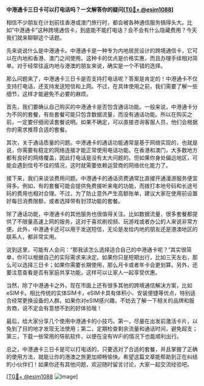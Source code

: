**中港通卡三日卡可以打电话吗？一文解答你的疑问[[TG💪+ @esim1088](https://t.me/s/esim1088)]**

相信不少朋友在计划前往香港或澳门旅行时，都会被各种通信服务搞得头大。比如“中港通卡”这种跨境通信卡，到底能不能打电话？会不会有什么隐藏费用？今天我们就来聊聊这个话题。

先来说说什么是中港通卡。中港通卡是一种专为内地居民设计的跨境通信卡，它可以在内地和香港、澳门之间使用。这种卡的优点是价格实惠，而且办理手续相对简单。对于经常往返内地与港澳的朋友来说，确实是一个不错的选择。

那么问题来了，中港通卡三日卡是否支持打电话呢？答案是肯定的！中港通卡不仅支持打电话，还支持发送短信和上网。不过，在具体使用之前，我们需要了解一些细节，这样才能避免不必要的麻烦。

首先，我们要确认自己购买的中港通卡是否包含通话功能。一般来说，中港通卡分为不同的套餐，有些套餐可能只包含数据流量，而没有通话功能。所以在购买之前，一定要仔细阅读套餐说明。如果不确定，可以直接咨询客服人员，他们会根据你的需求推荐合适的套餐。

其次，关于通话质量的问题。中港通卡的通话功能通常是基于网络实现的，也就是说，你需要有稳定的网络连接才能正常使用电话功能。在香港和澳门，大多数地方都有良好的网络覆盖，因此打电话是没有太大问题的。但如果你身处偏远地区，可能会遇到信号不佳的情况，这时就需要依赖运营商的网络优化能力了。

接下来，我们来谈谈费用问题。中港通卡的通话资费通常比直接开通漫游服务便宜得多。例如，有的套餐可能会提供免费接听来电的功能，而拨打本地号码和长途号码的费用也相对合理。不过，为了防止意外产生高额账单，建议大家在使用前设置好每日消费限额，或者选择带有封顶功能的套餐。

除了通话功能，中港通卡的其他服务也很值得关注。比如数据流量，很多套餐都提供了不限量高速上网的服务，这对于喜欢刷视频、玩游戏或者办公的人来说非常方便。此外，中港通卡还可以用于发送短信，无论是发给内地的朋友还是港澳地区的联系人，都非常实用。

说到这里，可能有人会问：“那我该怎么选择适合自己的中港通卡呢？”其实很简单，你可以根据自己的实际需求来决定。如果你只是短期出行，比如三天左右，那么可以选择三日卡；如果你需要长期使用，那么月卡或者年卡会更划算。另外，还要注意查看是否有家庭共享功能，这样可以让家人一起享受优惠。

当然，除了中港通卡之外，现在市面上还有很多其他的跨境通信解决方案，比如eSIM卡。相比传统的实体SIM卡，eSIM卡具有体积小、安装便捷等优点，特别适合经常更换设备的人群。如果你对eSIM感兴趣，不妨去了解一下相关的品牌和服务商，说不定会有意想不到的好体验哦！

最后，给大家分享几个使用中港通卡的小技巧。第一，尽量在出发前激活卡片，以免到了目的地才发现无法使用；第二，定期检查剩余流量和通话时间，避免超支；第三，下载一些常用的导航软件，以便在没有WiFi的情况下也能顺利出行。

总之，中港通卡三日卡是可以打电话的，只要选对了合适的套餐，并且掌握了正确的使用方法，就能让你的港澳之旅更加顺畅愉快。希望这篇文章能帮助到正在纠结的小伙伴们！如果你还有其他问题，欢迎随时留言讨论，大家一起交流经验吧。

[[TG💪+ @esim1088](https://t.me/s/esim1088) ![Image](https://i.postimg.cc/4NQfJmqS/Snipaste-2025-05-13-00-14-12.png)]